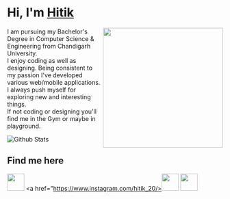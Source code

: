 # Hi, I'm [Hitik](https://hitik20.tech/)

<img align='right' src="https://media.giphy.com/media/yU0vrGBTI6TKg/giphy.gif" width="280">


I am pursuing my Bachelor's Degree in Computer Science & Engineering from Chandigarh University.<br>
I enjoy coding as well as designing.
Being consistent to my passion I've developed various web/mobile applications. I always push myself for exploring new and interesting things. <br>
If not coding or designing you'll find me in the Gym or maybe in playground.<br>

![ Github Stats](https://github-readme-stats.vercel.app/api?username=hitiksaini&show_icons=true)  <br>

## Find me here
<a href="https://www.linkedin.com/in/hitik-saini-042691193/"><img src="https://github.com/hitiksaini/hitiksaini/blob/master/logo/linkedin.png" width="40" /></a>
<a href="https://www.instagram.com/hitik_20/><img src="https://github.com/hitiksaini/hitiksaini/blob/master/logo/instagram.png" width="40" /></a>
<a href="https://twitter.com/SainiHitik"><img src="https://github.com/hitiksaini/hitiksaini/blob/master/logo/twitter.png" width="40" /></a>
